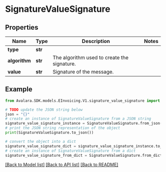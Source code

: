 # SignatureValueSignature


## Properties

Name | Type | Description | Notes
------------ | ------------- | ------------- | -------------
**type** | **str** |  | 
**algorithm** | **str** | The algorithm used to create the signature. | 
**value** | **str** | Signature of the message. | 

## Example

```python
from Avalara.SDK.models.EInvoicing.V1.signature_value_signature import SignatureValueSignature

# TODO update the JSON string below
json = "{}"
# create an instance of SignatureValueSignature from a JSON string
signature_value_signature_instance = SignatureValueSignature.from_json(json)
# print the JSON string representation of the object
print(SignatureValueSignature.to_json())

# convert the object into a dict
signature_value_signature_dict = signature_value_signature_instance.to_dict()
# create an instance of SignatureValueSignature from a dict
signature_value_signature_from_dict = SignatureValueSignature.from_dict(signature_value_signature_dict)
```
[[Back to Model list]](../README.md#documentation-for-models) [[Back to API list]](../README.md#documentation-for-api-endpoints) [[Back to README]](../README.md)



